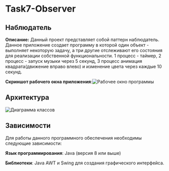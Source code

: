 # Task7-Observer
## Наблюдатель
**Описание:** Данный проект представляет собой паттерн наблюдатель. Данное приложение создает программу в которой один объект - выполняет некоторую задачу, а три другие отслеживают его состояния для реализации собственной функциональности.
1 процесс - таймер, 2 процесс - запуск музыки через 5 секунд, 3 процесс анимация квадрата(движение вправо влево) и изменение цвета через каждые 10 секунд.


**Скриншот рабочего окна приложения**:![Рабочее окно программы](https://github.com/user-attachments/assets/6de502af-ee1c-4850-a282-e12f7fab24b7)


## Архитектура
![Диаграмма классов](https://github.com/user-attachments/assets/8cc48076-e612-4b2d-bcf2-0d4550dde9fe)

## Зависимости
Для работы данного программного обеспечения необходимы следующие зависимости:

**Язык программирования**: Java (версия 8 или выше)

**Библиотеки**: Java AWT и Swing для создания графического интерфейса.
